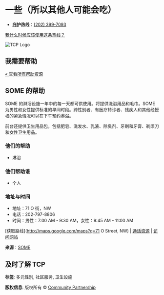 # 一些（所以其他人可能会吃）

-   **庇护热线**：[(202) 399-7093](tel:202-399-7093)

[我什么时候应该使用这条热线？](/zh-CN/call-shelter-hotline/)

![TCP Logo](https://community-partnership.org/wp-content/uploads/2019/12/cropped-TCP-Logo.png)

## 我需要帮助

[« 查看所有帮助资源](https://community-partnership.org/zh-CN/i-need-help/)

## SOME 的帮助

SOME 的淋浴设施一年中的每一天都可供使用。将提供洗浴用品和毛巾。SOME 为男性和女性提供标准的早间时段。跨性别者、有医疗转诊者、残疾人和其他经授权的紧急情况可以在下午预约淋浴。

前台还提供卫生用品包，包括肥皂、洗发水、乳液、除臭剂、牙刷和牙膏、剃须刀和女性卫生用品。

### 他们的帮助

- 淋浴

### 他们帮助谁

- 个人

### 地址与时间

- 地址：71 O 街，NW
- 电话：202-797-8806
- 时间：男性：7:00 AM - 9:30 AM，女性：9:45 AM - 11:00 AM

[获取路线](http://maps.google.com/maps?q=71 O Street, NW) | [通话资源](tel:202-797-8806) | [访问网站](https://www.some.org/services/basic-needs)

**来源**：[SOME](https://www.some.org/services/basic-needs)

## 及时了解 TCP

**标签**: 多元性别, 社区服务, 卫生设施

**版权信息**: 版权所有 © [Community Partnership](https://community-partnership.org)